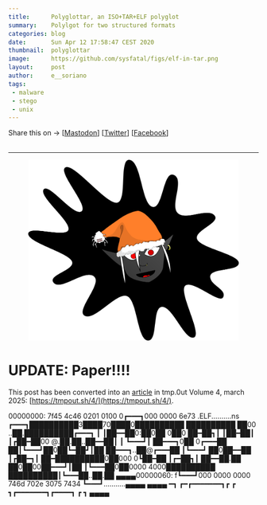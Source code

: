 ```yaml
---
title:      Polyglottar, an ISO+TAR+ELF polyglot
summary:    Polylgot for two structured formats
categories: blog
date:       Sun Apr 12 17:58:47 CEST 2020
thumbnail:  polyglottar
image:      https://github.com/sysfatal/figs/elf-in-tar.png
layout:     post
author:     e__soriano
tags:
 - malware
 - stego
 - unix
---
```


<div class="share-page">
    Share this on &rarr;
    [<a title="Share on Mastodon" href="https://tootpick.org/#text=Check%20out%20https://sysfatal.github.io{{  page.url }}%20by%20@esoriano@social.linux.pizza">Mastodon</a>]
    [<a href="https://twitter.com/intent/tweet?text={{ page.title }}&url={{ site.url }}{{ page.url }}&via=e__soriano&related=e__soriano" rel="nofollow" target="_blank" title="Share on Twitter">Twitter</a>]
    [<a href="https://facebook.com/sharer.php?u={{ site.url }}{{ page.url }}" rel="nofollow" target="_blank" title="Share on Facebook">Facebook</a>]
</div>
<br>

___

<center>
<figure class="image">
  <img src="figs/elf-in-tar.png">
</figure>
</center>


# UPDATE: Paper!!!!

This post has been converted into an [article](https://tmpout.sh/4/16.html) in tmp.0ut Volume 4, march 2025: [https://tmpout.sh/4/](https://tmpout.sh/4/).


<x class="a070">    00000000: 7f45 4c46 0201 0100 0</x><x class="a220">┏━━━┓</x><x class="a070">000 0000 6e73  .ELF..........ns    </x>
<x class="a220">┏━━━┓</x><x class="a255">██████████</x><x class="a070">3</x><x class="a255">████</x><x class="a070">70</x><x class="a255">████</x><x class="a070">0</x><x class="a255">██████████ ██████████ ██</x><x class="a070">00  ..</x><x class="a255">██</x><x class="a070">.</x><x class="a255">██████████</x><x class="a220">┏━━━┓</x>
<x class="a220">┃   ┃</x><x class="a255">██</x><x class="a220">━━</x><x class="a255">██</x><x class="a070">0:</x><x class="a255">██</x><x class="a070">0</x><x class="a255">██ </x><x class="a070">0</x><x class="a255">██</x><x class="a070">0</x><x class="a255"> ██</x><x class="a220">━</x><x class="a255">██</x><x class="a220">┓┃   ┃</x><x class="a255">██</x><x class="a220">━</x><x class="a255">██</x><x class="a220">┃   ┃┏</x><x class="a255">██</x><x class="a220">━</x><x class="a255">██</x><x class="a070">00  @.</x><x class="a255">██</x><x class="a070">.</x><x class="a255">██</x><x class="a070">..</x><x class="a255">██</x><x class="a220">━━</x><x class="a255">██</x><x class="a220">┃   ┃</x>
<x class="a220">┗━━━┛┃   </x><x class="a255">██</x><x class="a220">━━━┓</x><x class="a070">0</x><x class="a255">██ </x><x class="a070">0</x><x class="a220">┏━━━</x><x class="a255">██ ██</x><x class="a220">┃┗━━━┛</x><x class="a255">██</x><x class="a070">0</x><x class="a255">██</x><x class="a220">┗━</x><x class="a255">██</x><x class="a220">┛┃</x><x class="a255">██ ██</x><x class="a220">━━━┓</x><x class="a070">..</x><x class="a255">██</x><x class="a070">@</x><x class="a220">┏━━━</x><x class="a255">██</x><x class="a220">   ┃┗━━━┛</x>
<x class="a255">  ██</x><x class="a070">0</x><x class="a255">██</x><x class="a220">━━</x><x class="a255">██</x><x class="a220">   ┃┏</x><x class="a255">██</x><x class="a220">━┓┃   </x><x class="a255">██</x><x class="a220">━</x><x class="a255">██████████</x><x class="a070">0</x><x class="a255">██</x><x class="a070">000 0</x><x class="a220">┗</x><x class="a255">██</x><x class="a220">━</x><x class="a255">██   </x><x class="a220">┃┏━</x><x class="a255">██</x><x class="a220">┓┃   </x><x class="a255">██</x><x class="a220">━━</x><x class="a255">██</x><x class="a070">.</x><x class="a255">██  </x>
<x class="a255">  ██</x><x class="a070">0</x><x class="a255">██</x><x class="a070">00</x><x class="a255">██</x><x class="a220">━━━┛┃</x><x class="a255">██ </x><x class="a220">┃┗━━━</x><x class="a255">██</x><x class="a070">0</x><x class="a255">██</x><x class="a070">0000 4000</x><x class="a255">██████████ ██████████</x><x class="a220">┃┗━━━</x><x class="a255">██</x><x class="a070">..</x><x class="a255">██</x><x class="a070">.</x><x class="a255">██  </x>
<x class="a242">▄▄▄▄</x><x class="a070">00000060: f</x><x class="a220">┗━━━┛</x><x class="a070">000 0000 0000 746d 702e 3075 7434  </x><x class="a220">┗━━━┛</x><x class="a070">...........</x><x class="a242">▄▄▄▄</x>
<x class="a244">▄▄▄▄</x><x class="a148"> ━┓     ┏━┏━━━━━━━┓┏        ┏       ┓┏━━━━━━━┓┏━━━━┓     ┏       ┓ </x><x class="a244">▄▄▄▄</x>



